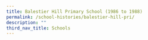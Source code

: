 ```yaml
---
title: Balestier Hill Primary School (1986 to 1988)
permalink: /school-histories/balestier-hill-pri/
description: ""
third_nav_title: Schools
---
```


